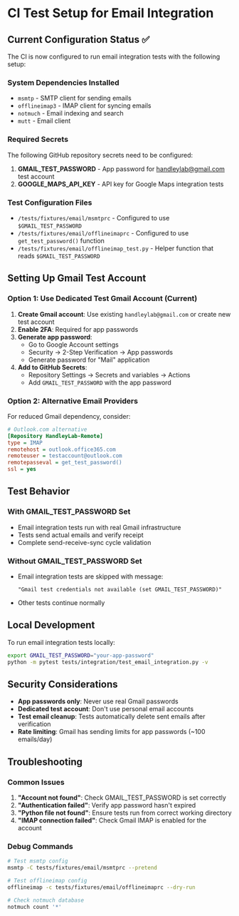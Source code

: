# CI Test Setup for Email Integration

## Current Configuration Status ✅

The CI is now configured to run email integration tests with the following setup:

### System Dependencies Installed
- `msmtp` - SMTP client for sending emails
- `offlineimap3` - IMAP client for syncing emails
- `notmuch` - Email indexing and search
- `mutt` - Email client

### Required Secrets
The following GitHub repository secrets need to be configured:

1. **GMAIL_TEST_PASSWORD** - App password for handleylab@gmail.com test account
2. **GOOGLE_MAPS_API_KEY** - API key for Google Maps integration tests

### Test Configuration Files
- `/tests/fixtures/email/msmtprc` - Configured to use `$GMAIL_TEST_PASSWORD`
- `/tests/fixtures/email/offlineimaprc` - Configured to use `get_test_password()` function
- `/tests/fixtures/email/offlineimap_test.py` - Helper function that reads `$GMAIL_TEST_PASSWORD`

## Setting Up Gmail Test Account

### Option 1: Use Dedicated Test Gmail Account (Current)

1. **Create Gmail account**: Use existing `handleylab@gmail.com` or create new test account
2. **Enable 2FA**: Required for app passwords
3. **Generate app password**:
   - Go to Google Account settings
   - Security → 2-Step Verification → App passwords
   - Generate password for "Mail" application
4. **Add to GitHub Secrets**:
   - Repository Settings → Secrets and variables → Actions
   - Add `GMAIL_TEST_PASSWORD` with the app password

### Option 2: Alternative Email Providers

For reduced Gmail dependency, consider:

```ini
# Outlook.com alternative
[Repository HandleyLab-Remote]
type = IMAP
remotehost = outlook.office365.com
remoteuser = testaccount@outlook.com
remotepasseval = get_test_password()
ssl = yes
```

## Test Behavior

### With GMAIL_TEST_PASSWORD Set
- Email integration tests run with real Gmail infrastructure
- Tests send actual emails and verify receipt
- Complete send-receive-sync cycle validation

### Without GMAIL_TEST_PASSWORD Set
- Email integration tests are skipped with message:
  ```
  "Gmail test credentials not available (set GMAIL_TEST_PASSWORD)"
  ```
- Other tests continue normally

## Local Development

To run email integration tests locally:

```bash
export GMAIL_TEST_PASSWORD="your-app-password"
python -m pytest tests/integration/test_email_integration.py -v
```

## Security Considerations

- **App passwords only**: Never use real Gmail passwords
- **Dedicated test account**: Don't use personal email accounts
- **Test email cleanup**: Tests automatically delete sent emails after verification
- **Rate limiting**: Gmail has sending limits for app passwords (~100 emails/day)

## Troubleshooting

### Common Issues
1. **"Account not found"**: Check GMAIL_TEST_PASSWORD is set correctly
2. **"Authentication failed"**: Verify app password hasn't expired
3. **"Python file not found"**: Ensure tests run from correct working directory
4. **"IMAP connection failed"**: Check Gmail IMAP is enabled for the account

### Debug Commands
```bash
# Test msmtp config
msmtp -C tests/fixtures/email/msmtprc --pretend

# Test offlineimap config
offlineimap -c tests/fixtures/email/offlineimaprc --dry-run

# Check notmuch database
notmuch count '*'
```
